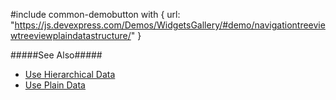#include common-demobutton with {
    url: "https://js.devexpress.com/Demos/WidgetsGallery/#demo/navigationtreeviewtreeviewplaindatastructure/"
}

#####See Also#####
- [Use Hierarchical Data](/concepts/05%20Widgets/TreeView/05%20Use%20Hierarchical%20Data.md '/Documentation/Guide/Widgets/TreeView/Use_Hierarchical_Data/')
- [Use Plain Data](/concepts/05%20Widgets/TreeView/07%20Use%20Plain%20Data.md '/Documentation/Guide/Widgets/TreeView/Use_Plain_Data/')